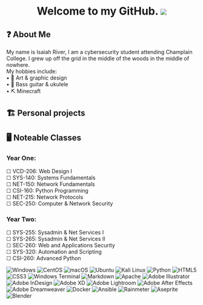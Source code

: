 <!-- Title -->
<h1 align="center"; >
  Welcome to my GitHub. <img src="https://i.imgur.com/I5Z7Sp0.png";>
</h1>

<!-- About Me -->
<h2>
  ❓ About Me
</h2>

<p>
  My name is Isaiah River, I am a cybersecurity student attending Champlain College. I grew up off the grid in the middle of the woods in the middle of nowhere. <br>
  My hobbies include: <br>
  • 🎨 Art & graphic design <br>
  • 🎵 Bass guitar & ukulele <br>
  • ⛏️ Minecraft <br>
</p>


<!-- Personal Projects -->
<h2>
  🏗️ Personal projects
</h2>

<!-- Noteable Classes -->
<h2>
  🖥️ Noteable Classes
</h2>

<h3>Year One:</h3>
<p>
☐ VCD-206: Web Design I </br>
☐ SYS-140: Systems Fundamentals </br>
☐ NET-150: Network Fundamentals </br>
☐ CSI-160: Python Programming </br>
☐ NET-215: Network Protocols </br>
☐ SEC-250: Computer & Network Security </br>
</p>

<h3>Year Two:</h3>

☐ SYS-255: Sysadmin & Net Services I </br>
☐ SYS-265: Sysadmin & Net Services II </br>
☐ SEC-260: Web and Applications Security </br>
☐ SYS-320: Automation and Scripting </br>
☐ CSI-260: Advanced Python </br>


<!-- Tech Stack -->
![Windows](https://img.shields.io/badge/Windows%20-%20Windows?style=for-the-badge&logo=windows&logoColor=Red&color=%23357EC7)
![CentOS](https://img.shields.io/badge/CentOS%20-%20CentOS?style=for-the-badge&logo=centos&color=%23262577)
![macOS](https://img.shields.io/badge/mac%20OS%20-%20mac%20OS?style=for-the-badge&logo=macos&color=%23000)
![Ubuntu](https://img.shields.io/badge/Ubuntu%20-%20Ubuntu?style=for-the-badge&logo=ubuntu&logoColor=%23fff&color=%23E95420)
![Kali Linux](https://img.shields.io/badge/Kali%20Linux%20-%20Kali%20Linux?style=for-the-badge&logo=kalilinux&logoColor=%23fff&color=%23557C94)
![Python](https://img.shields.io/badge/Python%20-%20Python?style=for-the-badge&logo=python&logoColor=%23dddd00&color=%233776AB)
![HTML5](https://img.shields.io/badge/HTML5%20-%20HTML5?style=for-the-badge&logo=html5&logoColor=%23fff&color=%23E34F26)
![CSS3](https://img.shields.io/badge/CSS3%20-%20CSS3?style=for-the-badge&logo=css3&logoColor=%23fff&color=%231572B6)
![Windows Terminal](https://img.shields.io/badge/Windows%20Terminal%20-%20Windows%20Terminal?style=for-the-badge&logo=windowsterminal&color=%234D4D4D)
![Markdown](https://img.shields.io/badge/Markdown%20-%20Markdown?style=for-the-badge&logo=markdown&color=%23000000)
![Apache](https://img.shields.io/badge/Docker%20-%20Docker?style=for-the-badge&logo=apache&logoColor=%23fff&color=%23D22128)
![Adobe Illustrator](https://img.shields.io/badge/Adobe%20Illustrator%20-%20Adobe%20Illustrator?style=for-the-badge&logo=adobeillustrator&logoColor=%23fff&color=%23FF9A00)
![Adobe InDesign](https://img.shields.io/badge/Adobe%20InDesign%20-%20Adobe%20InDesign?style=for-the-badge&logo=adobeindesign&logoColor=%23fff&color=%23FF3366)
![Adobe XD](https://img.shields.io/badge/Adobe%20XD%20-%20Adobe%20XD?style=for-the-badge&logo=adobexd&logoColor=%23fff&color=%23FF61F6)
![Adobe Lightroom](https://img.shields.io/badge/Adobe%20Lightroom%20-%20Adobe%20Lightroom?style=for-the-badge&logo=adobexd&logoColor=%23fff&color=%2331A8FF)
![Adobe After Effects](https://img.shields.io/badge/Adobe%20After%20Effects%20-%20Adobe%20After%20Effects?style=for-the-badge&logo=adobeaftereffects&logoColor=%23fff&color=%239999FF)
![Adobe Dreamweaver](https://img.shields.io/badge/Adobe%20Dreamweaver%20-%20Adobe%20Dreamweaver?style=for-the-badge&logo=adobedreamweaver&logoColor=%23fff&color=%23FF61F6)
![Docker](https://img.shields.io/badge/Docker%20-%20Docker?style=for-the-badge&logo=docker&logoColor=%23fff&color=%232496ED)
![Ansible](https://img.shields.io/badge/Ansible%20-%20Ansible?style=for-the-badge&logo=ansible&logoColor=%23fff&color=%23EE0000)
![Rainmeter](https://img.shields.io/badge/Rainmeter%20-%20Rainmeter?style=for-the-badge&logo=rainmeter&logoColor=%23fff&color=%2319519B)
![Aseprite](https://img.shields.io/badge/Aseprite%20-%20Aseprite?style=for-the-badge&logo=aseprite&logoColor=%23fff&color=%237D929E)
![Blender](https://img.shields.io/badge/Blender%20-%20Blender?style=for-the-badge&logo=blender&logoColor=%23fff&color=%23E87D0D)














